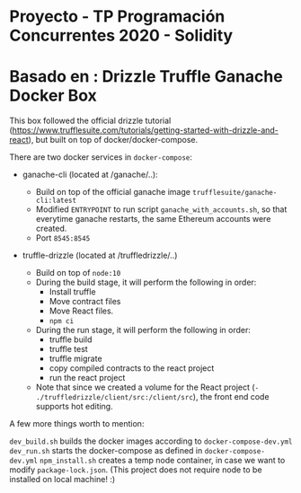 # Proyecto - TP Programación Concurrentes 2020 - Solidity 


# Basado en : Drizzle Truffle Ganache Docker Box

This box followed the official drizzle tutorial (https://www.trufflesuite.com/tutorials/getting-started-with-drizzle-and-react), but built on top of docker/docker-compose.

There are two docker services in `docker-compose`:

- ganache-cli (located at /ganache/..):
    - Build on top of the official ganache image `trufflesuite/ganache-cli:latest` 
    - Modified `ENTRYPOINT` to run script `ganache_with_accounts.sh`, so that everytime ganache restarts, the same Ethereum accounts were created.
    - Port `8545:8545`

- truffle-drizzle (located at /truffledrizzle/..)
    - Build on top of `node:10`
    - During the build stage, it will perform the following in order:
        - Install truffle
        - Move contract files
        - Move React files.
        - `npm ci`
    - During the run stage, it will perform the following in order:
        - truffle build
        - truffle test
        - truffle migrate
        - copy compiled contracts to the react project
        - run the react project
    - Note that since we created a volume for the React project (`- ./truffledrizzle/client/src:/client/src`), the front end code supports hot editing.
    
A few more things worth to mention:

`dev_build.sh` builds the docker images according to `docker-compose-dev.yml`
`dev_run.sh` starts the docker-compose as defined in `docker-compose-dev.yml`
`npm_install.sh` creates a temp node container, in case we want to modify `package-lock.json`. (This project does not require node to be installed on local machine! :)
